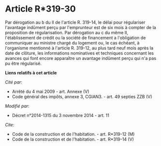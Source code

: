 # Article R*319-30

Par dérogation au b du II de l'article R. 319-14, le délai pour régulariser l'avantage indûment perçu par l'emprunteur est de
six mois à compter de la proposition de régularisation. Par dérogation au c du même II, l'établissement de crédit ou la
société de financement a l'obligation de communiquer au ministre chargé du logement ou, le cas échéant, à l'organisme
mentionné à l'article R. 319-12, au plus tard neuf mois après la date de clôture, les informations nominatives et techniques
concernant les avances qui font encore apparaître un avantage indûment perçu qui n'a pas pu être régularisé.

**Liens relatifs à cet article**

_Cité par_:

  - Arrêté du 4 mai 2009 - art. Annexe (V)
  - Code général des impôts, annexe 3, CGIAN3. - art. 49 septies ZZB (V)

_Modifié par_:

  - Décret n°2014-1315 du 3 novembre 2014 - art. 11

_Cite_:

  - Code de la construction et de l'habitation. - art. R*319-12 (M)
  - Code de la construction et de l'habitation. - art. R*319-14 (V)
